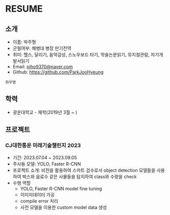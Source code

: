 # RESUME

## 소개
* 이름: 박주형
* 군필여부: 해병대 병장 만기전역
* 취미: 헬스, 달리기, 음악감상, 스노우보드 타기, 학술논문읽기, 뮤지컬관람, 자기개발서읽기
* Email: pjho9370@naver.com
* Github: https://github.com/ParkJooHyeung

```
좌우명
```

## 학력
* 광운대학교 - 재학(2019년 3월 ~ )

## 프로젝트
### CJ대한통운 미래기술챌린지 2023
* 기간: 2023.07.04 ~ 2023.09.05
* 주사용 모델: YOLO, Faster R-CNN
* 프로젝트 소개: 비전을 활용하여 스마트 검수로서 object detection 모델들을 사용하여 박스와 음료수 같은 사물들을 탐지하여 class와 수량을 check
* 수행 역할
  * YOLO, Faster R-CNN model fine tuning
  * 이미지데이터 가공
  * compile error 처리
  * 사전 모델을 이용한 custom model data 생성









